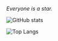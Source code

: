 *Everyone is a star.*

![GitHub stats](https://github-readme-stats.vercel.app/api?username=TNTksals&show_icons=true&theme=ayu-mirage&hide_border=true)

![Top Langs](https://github-readme-stats.vercel.app/api/top-langs/?username=TNTksals&layout=compact&theme=ayu-mirage&hide_border=true)
